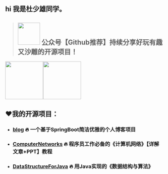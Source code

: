  ## hi 我是杜少雄同学。
 > ## <img height="70px" src="https://gitee.com/ShaoxiongDu/imageBed/raw/master/GithubQR.jpg" /> 公众号【Github推荐】持续分享好玩有趣又沙雕的开源项目！

<img height="120px" src="https://github-readme-stats.vercel.app/api?username=shaoxiongdu&hide_border=false&hide_title=true&show_icons=true&include_all_commits=true&count_private=true&theme=buefy&locale=cn&line_height=20" /><img height="120px" src="https://github-readme-stats.vercel.app/api/top-langs/?hide_title=true&username=shaoxiongdu&hide_border=false&line_height=20&theme=flag-india&layout=compact&locale=cn" />
## ❤我的开源项目：
- ### [blog](https://github.com/shaoxiongdu/blog) 🔥 一个基于SpringBoot简洁优雅的个人博客项目
- ### [ComputerNetworks](https://github.com/shaoxiongdu/ComputerNetworks) 🔥 程序员工作必备的《计算机网络》【详解文章+PPT】教程
- ### [DataStructureForJava](https://github.com/shaoxiongdu/DataStructureForJava) 🔥 用Java实现的《数据结构与算法》
